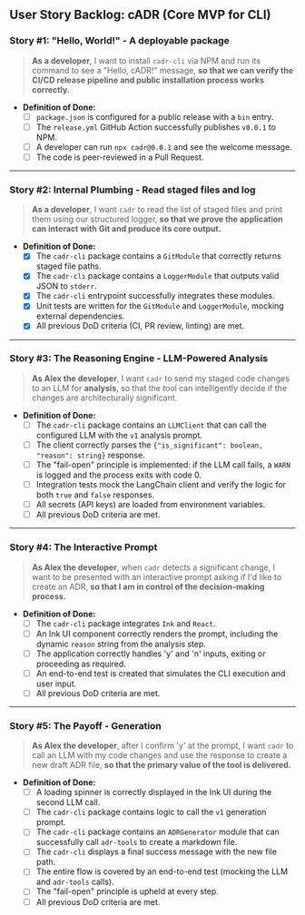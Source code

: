 ## **User Story Backlog: cADR (Core MVP for CLI)**

### **Story #1: "Hello, World!" - A deployable package**

> **As a developer**, I want to install `cadr-cli` via NPM and run its command to see a "Hello, cADR!" message, **so that we can verify the CI/CD release pipeline and public installation process works correctly.**

* **Definition of Done:**
  * [ ] `package.json` is configured for a public release with a `bin` entry.
  * [ ] The `release.yml` GitHub Action successfully publishes `v0.0.1` to NPM.
  * [ ] A developer can run `npx cadr@0.0.1` and see the welcome message.
  * [ ] The code is peer-reviewed in a Pull Request.

-----

### **Story \#2: Internal Plumbing - Read staged files and log**

> **As a developer**, I want `cadr` to read the list of staged files and print them using our structured logger, **so that we prove the application can interact with Git and produce its core output.**

* **Definition of Done:**
  * [x] The `cadr-cli` package contains a `GitModule` that correctly returns staged file paths.
  * [x] The `cadr-cli` package contains a `LoggerModule` that outputs valid JSON to `stderr`.
  * [x] The `cadr-cli` entrypoint successfully integrates these modules.
  * [x] Unit tests are written for the `GitModule` and `LoggerModule`, mocking external dependencies.
  * [x] All previous DoD criteria (CI, PR review, linting) are met.

-----

### **Story \#3: The Reasoning Engine - LLM-Powered Analysis**

> **As Alex the developer**, I want `cadr` to send my staged code changes to an LLM for **analysis**, so that the tool can intelligently decide if the changes are architecturally significant.

* **Definition of Done:**
  * [ ] The `cadr-cli` package contains an `LLMClient` that can call the configured LLM with the `v1` analysis prompt.
  * [ ] The client correctly parses the `{"is_significant": boolean, "reason": string}` response.
  * [ ] The "fail-open" principle is implemented: if the LLM call fails, a `WARN` is logged and the process exits with code 0.
  * [ ] Integration tests mock the LangChain client and verify the logic for both `true` and `false` responses.
  * [ ] All secrets (API keys) are loaded from environment variables.
  * [ ] All previous DoD criteria are met.

-----

### **Story \#4: The Interactive Prompt**

> **As Alex the developer**, when `cadr` detects a significant change, I want to be presented with an interactive prompt asking if I'd like to create an ADR, **so that I am in control of the decision-making process.**

* **Definition of Done:**
  * [ ] The `cadr-cli` package integrates `Ink` and `React`.
  * [ ] An Ink UI component correctly renders the prompt, including the dynamic `reason` string from the analysis step.
  * [ ] The application correctly handles 'y' and 'n' inputs, exiting or proceeding as required.
  * [ ] An end-to-end test is created that simulates the CLI execution and user input.
  * [ ] All previous DoD criteria are met.

-----

### **Story \#5: The Payoff - Generation**

> **As Alex the developer**, after I confirm 'y' at the prompt, I want `cadr` to call an LLM with my code changes and use the response to create a new draft ADR file, **so that the primary value of the tool is delivered.**

* **Definition of Done:**
  * [ ] A loading spinner is correctly displayed in the Ink UI during the second LLM call.
  * [ ] The `cadr-cli` package contains logic to call the `v1` generation prompt.
  * [ ] The `cadr-cli` package contains an `ADRGenerator` module that can successfully call `adr-tools` to create a markdown file.
  * [ ] The `cadr-cli` displays a final success message with the new file path.
  * [ ] The entire flow is covered by an end-to-end test (mocking the LLM and `adr-tools` calls).
  * [ ] The "fail-open" principle is upheld at every step.
  * [ ] All previous DoD criteria are met.
